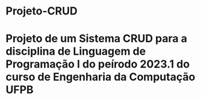 # Projeto-CRUD
# Projeto de um Sistema CRUD para a disciplina de Linguagem de Programação I do peírodo 2023.1 do curso de Engenharia da Computação UFPB 
